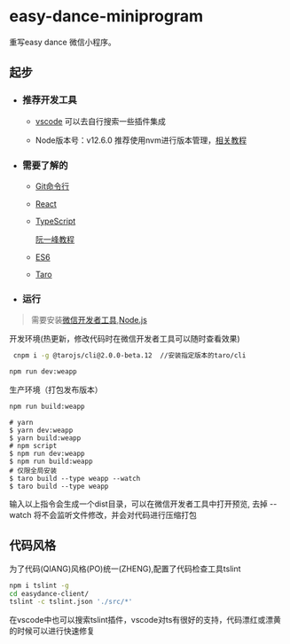 # easy-dance-miniprogram

重写easy dance 微信小程序。

## 起步

- ### 推荐开发工具
  
  - [vscode](https://code.visualstudio.com/)
  可以去自行搜索一些插件集成
  
  - Node版本号：v12.6.0 推荐使用nvm进行版本管理，[相关教程](https://zhuanlan.zhihu.com/p/36936107)

- ### 需要了解的
  
  - [Git命令行](https://www.git-scm.com/book/zh/v2/%E8%B5%B7%E6%AD%A5-%E5%85%B3%E4%BA%8E%E7%89%88%E6%9C%AC%E6%8E%A7%E5%88%B6)

  - [React](https://www.reactjscn.com/)
  
  - [TypeScript](https://www.tslang.cn/) 
    
    [阮一峰教程](https://ts.xcatliu.com/)
  
  - [ES6](http://es6.ruanyifeng.com/)
  
  - [Taro](http://taro-docs.jd.com/taro/docs/README.html)

- ### 运行

> 需要安装[微信开发者工具](https://developers.weixin.qq.com/miniprogram/dev/devtools/download.html),[Node.js](https://nodejs.org/zh-cn/)

开发环境(热更新，修改代码时在微信开发者工具可以随时查看效果)

```bash
 cnpm i -g @tarojs/cli@2.0.0-beta.12  //安装指定版本的taro/cli
```

```bash
npm run dev:weapp
```

生产环境（打包发布版本）

```bash
npm run build:weapp
```

```
# yarn
$ yarn dev:weapp
$ yarn build:weapp
# npm script
$ npm run dev:weapp
$ npm run build:weapp
# 仅限全局安装
$ taro build --type weapp --watch
$ taro build --type weapp
```

输入以上指令会生成一个dist目录，可以在微信开发者工具中打开预览, 去掉 --watch 将不会监听文件修改，并会对代码进行压缩打包

## 代码风格

为了代码(QIANG)风格(PO)统一(ZHENG),配置了代码检查工具tslint

```bash
npm i tslint -g
cd easydance-client/
tslint -c tslint.json './src/*'
```

在vscode中也可以搜索tslint插件，vscode对ts有很好的支持，代码漂红或漂黄的时候可以进行快速修复
